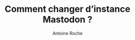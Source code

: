 ---
layout: post
title: Comment changer d’instance Mastodon ?
link: https://www.clubic.com/pro/blog-forum-reseaux-sociaux/tutoriel-447291-comment-changer-d-instance-sur-mastodon.html
author: Antoine Roche
published_date: 07/12/2022
description: L'un des arguments de Mastodon, c'est que le service permet de déménager un compte d'un serveur à un autre. Encore faut-il savoir comment faire cela. Dans quelques minutes, cette manipulation en quelques étapes (simples) n'aura plus de secrets pour vous.
language: fr
categories: "Liens"
tags: 
   Mastodon RéseauxSociaux
permalink: /:categories/:year/:month/:day/:title/
---